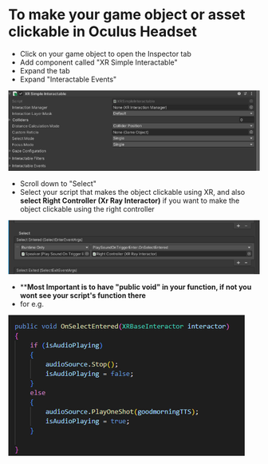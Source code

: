 # **To make your game object or asset clickable in Oculus Headset**
- Click on your game object to open the Inspector tab
- Add component called "XR Simple Interactable"
- Expand the tab
- Expand "Interactable Events"

![image.png](/.attachments/image-fe120623-d161-43c5-b782-fa9cb8ce52be.png)

- Scroll down to "Select"
- Select your script that makes the object clickable using XR, and also **select Right Controller (Xr Ray Interactor)** if you want to make the object clickable using the right controller 

![image.png](/.attachments/image-6e5fcc94-20ff-4f1b-8954-dcfa3059ec84.png)


- ****Most Important is to have "public void" in your function, if not you wont see your script's function there**
- for e.g.

![image.png](/.attachments/image-0460f5bf-073d-49dc-a147-612ef332985a.png)

